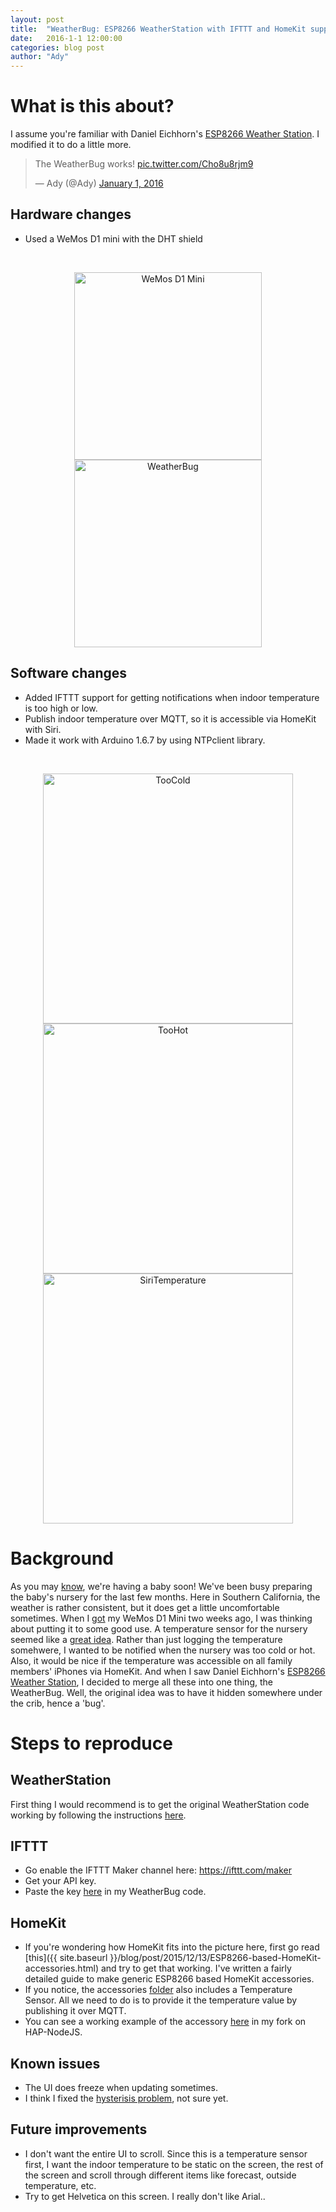 ```yaml
---
layout: post
title:  "WeatherBug: ESP8266 WeatherStation with IFTTT and HomeKit support"
date:   2016-1-1 12:00:00
categories: blog post
author: "Ady"
---
```


# What is this about?

I assume you're familiar with Daniel Eichhorn's [ESP8266 Weather Station](http://blog.squix.ch/2015/12/esp8266-weather-station-measuring.html). I modified it to do a little more.

<p align="center">
<blockquote class="twitter-video" "twitter-tweet tw-align-center" lang="en"><p lang="en" dir="ltr">The WeatherBug works! <a href="https://t.co/Cho8u8rjm9">pic.twitter.com/Cho8u8rjm9</a></p>&mdash; Ady (@Ady) <a href="https://twitter.com/Ady/status/682983114302291968">January 1, 2016</a></blockquote>
<script async src="//platform.twitter.com/widgets.js" charset="utf-8"></script>
</p>

## Hardware changes

- Used a WeMos D1 mini with the DHT shield

</br>
<p align="center">
<img src="{{ site.url }}/images/WeMosD1mini.jpg" align="middle"alt="WeMos D1 Mini" height="300"> <img src="{{ site.url }}/images/WeatherBug.jpg" align="middle"alt="WeatherBug" height="300">
</p>

## Software changes

- Added IFTTT support for getting notifications when indoor temperature is too high or low.
- Publish indoor temperature over MQTT, so it is accessible via HomeKit with Siri.
- Made it work with Arduino 1.6.7 by using NTPclient library.

</br>
<p align="center">
<img src="{{ site.url }}/images/TooCold.PNG" align="middle"alt="TooCold" height="400"> <img src="{{ site.url }}/images/TooHot.PNG" align="middle"alt="TooHot" height="400"> <img src="{{ site.url }}/images/CurrentTemp.PNG" align="middle"alt="SiriTemperature" height="400">
</p>


# Background

As you may [know](http://adyshan.com/baby/2015/10/08/its-a-girl.html), we're having a baby soon! We've been busy preparing the baby's nursery for the last few months. Here in Southern California, the weather is rather consistent, but it does get a little uncomfortable sometimes. When I [got](https://twitter.com/Ady/status/679855803046572032) my WeMos D1 Mini two weeks ago, I was thinking about putting it to some good use. A temperature sensor for the nursery seemed like a [great idea](https://www.instagram.com/p/-aipwMEdbf/?taken-by=adysan). Rather than just logging the temperature somehwere, I wanted to be notified when the nursery was too cold or hot. Also, it would be nice if the temperature was accessible on all family members' iPhones via HomeKit. And when I saw Daniel Eichhorn's [ESP8266 Weather Station](http://blog.squix.ch/2015/12/esp8266-weather-station-measuring.html), I decided to merge all these into one thing, the WeatherBug. Well, the original idea was to have it hidden somewhere under the crib, hence a 'bug'.

# Steps to reproduce

## WeatherStation

First thing I would recommend is to get the original WeatherStation code working by following the instructions [here](https://github.com/squix78/esp8266-weather-station).

## IFTTT

- Go enable the IFTTT Maker channel here: https://ifttt.com/maker
- Get your API key.
- Paste the key [here](https://github.com/AdySan/WeatherBug/blob/master/WeatherBug.ino#L86) in my WeatherBug code.

## HomeKit

- If you're wondering how HomeKit fits into the picture here, first go read [this]({{ site.baseurl }}/blog/post/2015/12/13/ESP8266-based-HomeKit-accessories.html) and try to get that working. I've written a fairly detailed guide to make generic ESP8266 based HomeKit accessories. 
- If you notice, the accessories [folder](https://github.com/AdySan/HAP-NodeJS/tree/master/accessories) also includes a Temperature Sensor. All we need to do is to provide it the temperature value by publishing it over MQTT.
- You can see a working example of the accessory [here](https://github.com/AdySan/HAP-NodeJS/blob/master/accessories/NurseryTemperatureSensor_accessory.js) in my fork on HAP-NodeJS.

## Known issues

- The UI does freeze when updating sometimes.
- I think I fixed the [hysterisis problem](https://twitter.com/Ady/status/681942912817467392), not sure yet.

## Future improvements

- I don't want the entire UI to scroll. Since this is a temperature sensor first, I want the indoor temperature to be static on the screen, the rest of the screen and scroll through different items like forecast, outside temperature, etc.
- Try to get Helvetica on this screen. I really don't like Arial..